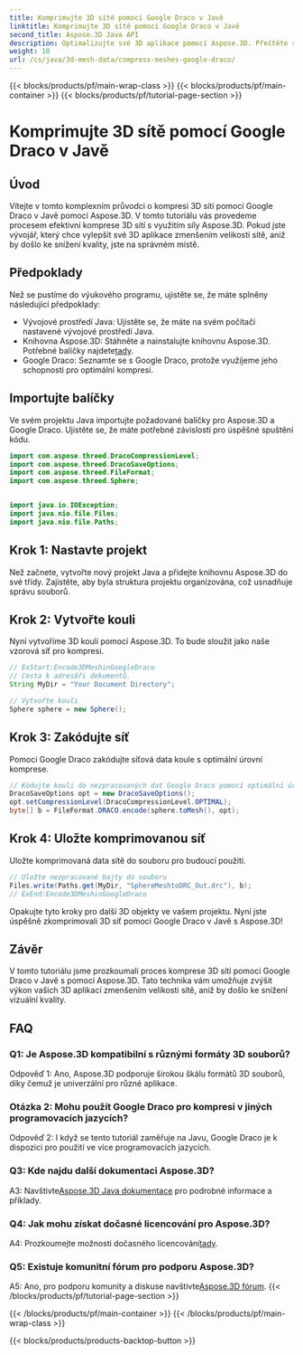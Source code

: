```yaml
---
title: Komprimujte 3D sítě pomocí Google Draco v Javě
linktitle: Komprimujte 3D sítě pomocí Google Draco v Javě
second_title: Aspose.3D Java API
description: Optimalizujte své 3D aplikace pomocí Aspose.3D. Přečtěte si, jak komprimovat sítě pomocí Google Draco v Javě. Postupujte podle našeho podrobného průvodce pro efektivní 3D vývoj.
weight: 10
url: /cs/java/3d-mesh-data/compress-meshes-google-draco/
---
```


{{< blocks/products/pf/main-wrap-class >}}
{{< blocks/products/pf/main-container >}}
{{< blocks/products/pf/tutorial-page-section >}}

# Komprimujte 3D sítě pomocí Google Draco v Javě

## Úvod

Vítejte v tomto komplexním průvodci o kompresi 3D sítí pomocí Google Draco v Javě pomocí Aspose.3D. V tomto tutoriálu vás provedeme procesem efektivní komprese 3D sítí s využitím síly Aspose.3D. Pokud jste vývojář, který chce vylepšit své 3D aplikace zmenšením velikosti sítě, aniž by došlo ke snížení kvality, jste na správném místě.

## Předpoklady

Než se pustíme do výukového programu, ujistěte se, že máte splněny následující předpoklady:

- Vývojové prostředí Java: Ujistěte se, že máte na svém počítači nastavené vývojové prostředí Java.
-  Knihovna Aspose.3D: Stáhněte a nainstalujte knihovnu Aspose.3D. Potřebné balíčky najdete[tady](https://releases.aspose.com/3d/java/).
- Google Draco: Seznamte se s Google Draco, protože využijeme jeho schopnosti pro optimální kompresi.

## Importujte balíčky

Ve svém projektu Java importujte požadované balíčky pro Aspose.3D a Google Draco. Ujistěte se, že máte potřebné závislosti pro úspěšné spuštění kódu.

```java
import com.aspose.threed.DracoCompressionLevel;
import com.aspose.threed.DracoSaveOptions;
import com.aspose.threed.FileFormat;
import com.aspose.threed.Sphere;


import java.io.IOException;
import java.nio.file.Files;
import java.nio.file.Paths;
```

## Krok 1: Nastavte projekt

Než začnete, vytvořte nový projekt Java a přidejte knihovnu Aspose.3D do své třídy. Zajistěte, aby byla struktura projektu organizována, což usnadňuje správu souborů.

## Krok 2: Vytvořte kouli

Nyní vytvoříme 3D kouli pomocí Aspose.3D. To bude sloužit jako naše vzorová síť pro kompresi.

```java
// ExStart:Encode3DMeshinGoogleDraco
// Cesta k adresáři dokumentů.
String MyDir = "Your Document Directory";

// Vytvořte kouli
Sphere sphere = new Sphere();
```

## Krok 3: Zakódujte síť

Pomocí Google Draco zakódujte síťová data koule s optimální úrovní komprese.

```java
// Kódujte kouli do nezpracovaných dat Google Draco pomocí optimální úrovně komprese.
DracoSaveOptions opt = new DracoSaveOptions();
opt.setCompressionLevel(DracoCompressionLevel.OPTIMAL);
byte[] b = FileFormat.DRACO.encode(sphere.toMesh(), opt);
```

## Krok 4: Uložte komprimovanou síť

Uložte komprimovaná data sítě do souboru pro budoucí použití.

```java
// Uložte nezpracované bajty do souboru
Files.write(Paths.get(MyDir, "SphereMeshtoDRC_Out.drc"), b);
// ExEnd:Encode3DMeshinGoogleDraco
```

Opakujte tyto kroky pro další 3D objekty ve vašem projektu. Nyní jste úspěšně zkomprimovali 3D síť pomocí Google Draco v Javě s Aspose.3D!

## Závěr

V tomto tutoriálu jsme prozkoumali proces komprese 3D sítí pomocí Google Draco v Javě s pomocí Aspose.3D. Tato technika vám umožňuje zvýšit výkon vašich 3D aplikací zmenšením velikosti sítě, aniž by došlo ke snížení vizuální kvality.

## FAQ

### Q1: Je Aspose.3D kompatibilní s různými formáty 3D souborů?

Odpověď 1: Ano, Aspose.3D podporuje širokou škálu formátů 3D souborů, díky čemuž je univerzální pro různé aplikace.

### Otázka 2: Mohu použít Google Draco pro kompresi v jiných programovacích jazycích?

Odpověď 2: I když se tento tutoriál zaměřuje na Javu, Google Draco je k dispozici pro použití ve více programovacích jazycích.

### Q3: Kde najdu další dokumentaci Aspose.3D?

 A3: Navštivte[Aspose.3D Java dokumentace](https://reference.aspose.com/3d/java/) pro podrobné informace a příklady.

### Q4: Jak mohu získat dočasné licencování pro Aspose.3D?

 A4: Prozkoumejte možnosti dočasného licencování[tady](https://purchase.aspose.com/temporary-license/).

### Q5: Existuje komunitní fórum pro podporu Aspose.3D?

 A5: Ano, pro podporu komunity a diskuse navštivte[Aspose.3D fórum](https://forum.aspose.com/c/3d/18).
{{< /blocks/products/pf/tutorial-page-section >}}

{{< /blocks/products/pf/main-container >}}
{{< /blocks/products/pf/main-wrap-class >}}

{{< blocks/products/products-backtop-button >}}

